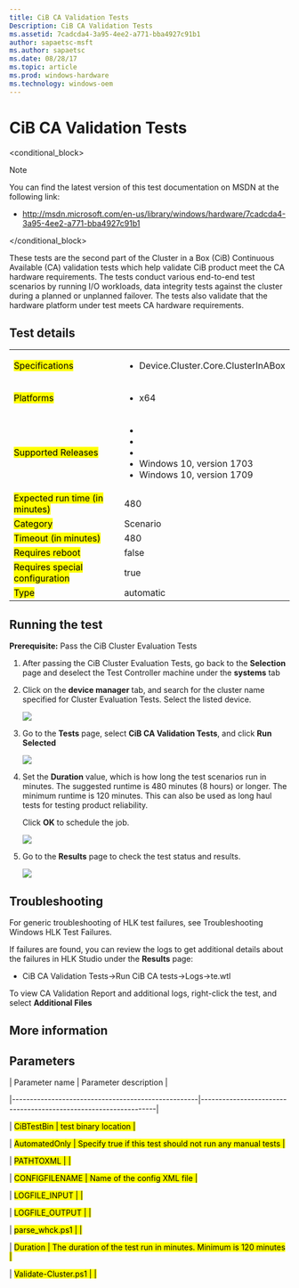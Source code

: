 ```yaml
---
title: CiB CA Validation Tests
Description: CiB CA Validation Tests
ms.assetid: 7cadcda4-3a95-4ee2-a771-bba4927c91b1
author: sapaetsc-msft
ms.author: sapaetsc
ms.date: 08/28/17
ms.topic: article
ms.prod: windows-hardware
ms.technology: windows-oem
---
```


# CiB CA Validation Tests

<conditional_block><conditions><docset value="standalone"></docset></conditions>

>[!NOTE]
You can find the latest version of this test documentation on MSDN at the following link:

-   <xref hlink="http://msdn.microsoft.com/en-us/library/windows/hardware/7cadcda4-3a95-4ee2-a771-bba4927c91b1">http://msdn.microsoft.com/en-us/library/windows/hardware/7cadcda4-3a95-4ee2-a771-bba4927c91b1</b>


</conditional_block>

These tests are the second part of the Cluster in a Box (CiB) Continuous Available (CA) validation tests which help validate CiB product meet the CA hardware requirements. The tests conduct various end-to-end test scenarios by running I/O workloads, data integrity tests against the cluster during a planned or unplanned failover. The tests also validate that the hardware platform under test meets CA hardware requirements.

## Test details

<table>
<colgroup>
<col width="50%" />
<col width="50%" />
</colgroup>
<tbody>
<tr class="odd">
<td><mark type="bullet_intro">Specifications</b></td>
<td><ul>
<li>Device.Cluster.Core.ClusterInABox</li>
</ul></td>
</tr>
<tr class="even">
<td><mark type="bullet_intro">Platforms</b></td>
<td><ul>
<li><tla rid="win_threshold_server"></tla> x64</li>
</ul></td>
</tr>
<tr class="odd">
<td><mark type="bullet_intro">Supported Releases</b></td>
<td><ul>
<li><tla rid="win_10"></tla></li>
<li><tla rid="win_10_th2"></tla></li>
<li><tla rid="win_10_rs1"></tla></li>
<li>Windows 10, version 1703</li>
<li>Windows 10, version 1709</li>
</ul></td>
</tr>
<tr class="even">
<td><mark type="bullet_intro">Expected run time (in minutes)</b></td>
<td>480</td>
</tr>
<tr class="odd">
<td><mark type="bullet_intro">Category</b></td>
<td>Scenario</td>
</tr>
<tr class="even">
<td><mark type="bullet_intro">Timeout (in minutes)</b></td>
<td>480</td>
</tr>
<tr class="odd">
<td><mark type="bullet_intro">Requires reboot</b></td>
<td>false</td>
</tr>
<tr class="even">
<td><mark type="bullet_intro">Requires special configuration</b></td>
<td>true</td>
</tr>
<tr class="odd">
<td><mark type="bullet_intro">Type</b></td>
<td>automatic</td>
</tr>
</tbody>
</table>

## Running the test

**Prerequisite:** Pass the CiB Cluster Evaluation Tests

1.  After passing the CiB Cluster Evaluation Tests, go back to the **Selection** page and deselect the Test Controller machine under the **systems** tab
2.  Click on the **device manager** tab, and search for the cluster name specified for Cluster Evaluation Tests. Select the listed device.

    ![](../images/cib_image11.png)

3.  Go to the **Tests** page, select **CiB CA Validation Tests**, and click **Run Selected**

    ![](../images/cib_image12.png)

4.  Set the **Duration** value, which is how long the test scenarios run in minutes. The suggested runtime is 480 minutes (8 hours) or longer. The minimum runtime is 120 minutes. This can also be used as long haul tests for testing product reliability.

    Click **OK** to schedule the job.

    ![](../images/cib_image13.png)

5.  Go to the **Results** page to check the test status and results.

    ![](../images/cib_image14.png)

## Troubleshooting

For generic troubleshooting of HLK test failures, see <xref rid="p_hlk.troubleshooting_windows_hlk_test_failures">Troubleshooting Windows HLK Test Failures</b>.

If failures are found, you can review the logs to get additional details about the failures in HLK Studio under the **Results** page:

-   CiB CA Validation Tests-&gt;Run CiB CA tests-&gt;Logs-&gt;te.wtl

To view CA Validation Report and additional logs, right-click the test, and select **Additional Files**

## More information

## Parameters

| Parameter name                                     | Parameter description                                           |
|----------------------------------------------------|-----------------------------------------------------------------|
| <mark type="bullet_intro">CiBTestBin</b>           | test binary location                                            |
| <mark type="bullet_intro">AutomatedOnly</b>        | Specify true if this test should not run any manual tests       |
| <mark type="bullet_intro">PATHTOXML</b>            |                                                                 |
| <mark type="bullet_intro">CONFIGFILENAME</b>       | Name of the config XML file                                     |
| <mark type="bullet_intro">LOGFILE\_INPUT</b>       |                                                                 |
| <mark type="bullet_intro">LOGFILE\_OUTPUT</b>      |                                                                 |
| <mark type="bullet_intro">parse\_whck.ps1</b>      |                                                                 |
| <mark type="bullet_intro">Duration</b>             | The duration of the test run in minutes. Minimum is 120 minutes |
| <mark type="bullet_intro">Validate-Cluster.ps1</b> |                                                                 |





